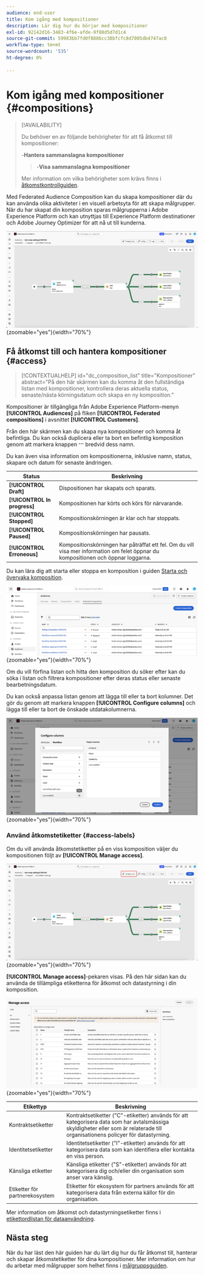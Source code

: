 ```yaml
---
audience: end-user
title: Kom igång med kompositioner
description: Lär dig hur du börjar med kompositioner
exl-id: 92142d16-3483-4f6e-afde-9f88d5d7d1c4
source-git-commit: 59983bb7fd0f8886cc38bfcfc8d7005db4747ac0
workflow-type: tm+mt
source-wordcount: '535'
ht-degree: 0%

---
```


# Kom igång med kompositioner {#compositions}

>[!AVAILABILITY]
>
>Du behöver en av följande behörigheter för att få åtkomst till kompositioner:
>
>-**Hantera sammanslagna kompositioner**
>>-**Visa sammanslagna kompositioner**
>
>Mer information om vilka behörigheter som krävs finns i [åtkomstkontrollguiden](/help/governance-privacy-security/access-control.md).

Med Federated Audience Composition kan du skapa kompositioner där du kan använda olika aktiviteter i en visuell arbetsyta för att skapa målgrupper. När du har skapat din komposition sparas målgrupperna i Adobe Experience Platform och kan utnyttjas till Experience Platform destinationer och Adobe Journey Optimizer för att nå ut till kunderna.

![Ett arbetsflöde för exempeldisposition visas i Federated Audience Composition.](assets/gs-compositions/composition-example.png){zoomable="yes"}{width="70%"}

## Få åtkomst till och hantera kompositioner {#access}

>[!CONTEXTUALHELP]
>id="dc_composition_list"
>title="Kompositioner"
>abstract="På den här skärmen kan du komma åt den fullständiga listan med kompositioner, kontrollera deras aktuella status, senaste/nästa körningsdatum och skapa en ny komposition."

Kompositioner är tillgängliga från Adobe Experience Platform-menyn **[!UICONTROL Audiences]** på fliken **[!UICONTROL Federated compositions]** i avsnittet **[!UICONTROL Customers]**.

Från den här skärmen kan du skapa nya kompositioner och komma åt befintliga. Du kan också duplicera eller ta bort en befintlig komposition genom att markera knappen ![ellips](/help/assets/icons/more.png) bredvid dess namn.

Du kan även visa information om kompositionerna, inklusive namn, status, skapare och datum för senaste ändringen.

| Status | Beskrivning |
| ------ | ----------- |
| **[!UICONTROL Draft]** | Dispositionen har skapats och sparats. |
| **[!UICONTROL In progress]** | Kompositionen har körts och körs för närvarande. |
| **[!UICONTROL Stopped]** | Kompositionskörningen är klar och har stoppats. |
| **[!UICONTROL Paused]** | Kompositionskörningen har pausats. |
| **[!UICONTROL Erroneous]** | Kompositionskörningen har påträffat ett fel. Om du vill visa mer information om felet öppnar du kompositionen och öppnar loggarna. |

Du kan lära dig att starta eller stoppa en komposition i guiden [Starta och övervaka komposition](./start-monitor-composition.md).

![En lista över tillgängliga kompositioner visas.](assets/gs-compositions/compositions-list.png){zoomable="yes"}{width="70%"}

Om du vill förfina listan och hitta den komposition du söker efter kan du söka i listan och filtrera kompositioner efter deras status eller senaste bearbetningsdatum.

Du kan också anpassa listan genom att lägga till eller ta bort kolumner. Det gör du genom att markera knappen **[!UICONTROL Configure columns]** och lägga till eller ta bort de önskade utdatakolumnerna.

![En lista över tillgängliga kolumner som du kan lägga till på kompositionsbläddringssidan visas.](assets/gs-compositions/compositions-columns.png){zoomable="yes"}{width="70%"}

### Använd åtkomstetiketter {#access-labels}

Om du vill använda åtkomstetiketter på en viss komposition väljer du kompositionen följt av **[!UICONTROL Manage access]**.

![Knappen Hantera åtkomst är markerad på dispositionsarbetsytan.](assets/gs-compositions/select-manage-access.png){zoomable="yes"}{width="70%"}

**[!UICONTROL Manage access]**-pekaren visas. På den här sidan kan du använda de tillämpliga etiketterna för åtkomst och datastyrning i din komposition.

![Åtkomstporten Hantera visas. Här visas en lista med alla tillgängliga etiketter som du kan använda för kompositionen.](assets/gs-compositions/manage-access.png){zoomable="yes"}{width="70%"}

| Etikettyp | Beskrivning |
| ---------- | ----------- |
| Kontraktsetiketter | Kontraktsetiketter (&quot;C&quot;-etiketter) används för att kategorisera data som har avtalsmässiga skyldigheter eller som är relaterade till organisationens policyer för datastyrning. |
| Identitetsetiketter | Identitetsetiketter (&quot;I&quot;-etiketter) används för att kategorisera data som kan identifiera eller kontakta en viss person. |
| Känsliga etiketter | Känsliga etiketter (&quot;S&quot;-etiketter) används för att kategorisera dig och/eller din organisation som anser vara känslig. |
| Etiketter för partnerekosystem | Etiketter för ekosystem för partners används för att kategorisera data från externa källor för din organisation. |

Mer information om åtkomst och datastyrningsetiketter finns i [etikettordlistan för dataanvändning](https://experienceleague.adobe.com/en/docs/experience-platform/data-governance/labels/reference).

## Nästa steg

När du har läst den här guiden har du lärt dig hur du får åtkomst till, hanterar och skapar åtkomstetiketter för dina kompositioner. Mer information om hur du arbetar med målgrupper som helhet finns i [målgruppsguiden](../start/audiences.md).
